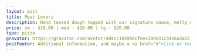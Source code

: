 ```yaml
---
layout: post
title: Meat Lovers
description: Hand tossed dough topped with our signature sauce, melty mozzarella cheese, peperoni, ham, bacon, ground beef, and sausage.
price: sm - $16.00 | med - $18.00 | lg - $20.00
type: pizza
gravatar: https://gravatar.com/avatar/4d4cc105958cfeec20de31c34a6a3a15?s=150
postFooter: Additional information, and maybe a <a href="#">link or two</a>
---
```


